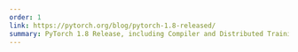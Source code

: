 ```yaml
---
order: 1
link: https://pytorch.org/blog/pytorch-1.8-released/
summary: PyTorch 1.8 Release, including Compiler and Distributed Training updates, and New Mobile Tutorials
---
```



